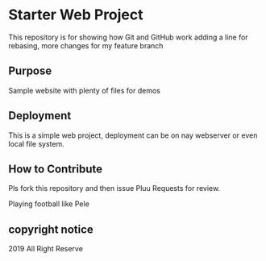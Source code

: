# Starter Web Project

This repository is for showing how Git and GitHub work adding a line for rebasing, more changes 
for my feature branch

## Purpose

Sample website with plenty of files for demos

## Deployment

This is a simple web project, deployment can be on nay webserver or even local file 
system.



## How to Contribute

Pls fork this repository and then issue Pluu Requests for review.


Playing football like Pele

## copyright notice

2019 All Right Reserve